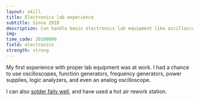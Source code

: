 ```yaml
---
layout: skill
title: Electronics lab experience
subtitle: Since 2018
description: Can handle basic electronics lab equipment like oscilloscopes, function generators, power supplies, etc.
img: 
time_code: 20180800
field: electronics
strength: strong
---
```


My first experience with proper lab equipment was at work. I had a chance to use oscilloscopes, function generators, frequency generators, power supplies, logic analyzers, and even an analog oscilloscope.

I can also <a href="{{ '/skills/soldering/' | relative_url}}">solder faily well</a>, and have used a hot air rework station.